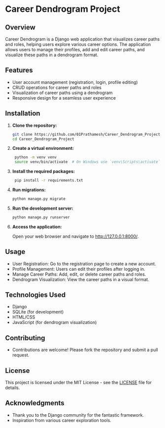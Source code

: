 # Career Dendrogram  Project

## Overview

Career Dendrogram is a Django web application that visualizes career paths and roles, helping users explore various career options. The application allows users to manage their profiles, add and edit career paths, and visualize these paths in a dendrogram format.


## Features

- User account management (registration, login, profile editing)
- CRUD operations for career paths and roles
- Visualization of career paths using a dendrogram
- Responsive design for a seamless user experience


## Installation

1. **Clone the repository:**

   ```bash
   git clone https://github.com/01Prathamesh/Career_Dendrogram_Project.git
   cd Career_Dendrogram_Project

2. **Create a virtual environment:**

   ```bash
    python -m venv venv
    source venv/bin/activate  # On Windows use `venv\Scripts\activate`

3. **Install the required packages:**

   ```bash
    pip install -r requirements.txt

4. **Run migrations:**

   ```bash
   python manage.py migrate

5. **Run the development server:**

   ```bash
   python manage.py runserver

6. **Access the application:**

    Open your web browser and navigate to http://127.0.0.1:8000/.


## Usage

- User Registration: Go to the registration page to create a new account.
- Profile Management: Users can edit their profiles after logging in.
- Manage Career Paths: Add, edit, or delete career paths and roles.
- Dendrogram Visualization: View the career paths in a visual format.


## Technologies Used

- Django
- SQLite (for development)
- HTML/CSS
- JavaScript (for dendrogram visualization)


## Contributing

- Contributions are welcome! Please fork the repository and submit a pull request.


## License

This project is licensed under the MIT License - see the [LICENSE](LICENSE.txt) file for details.


## Acknowledgments

- Thank you to the Django community for the fantastic framework.
- Inspiration from various career exploration tools.
